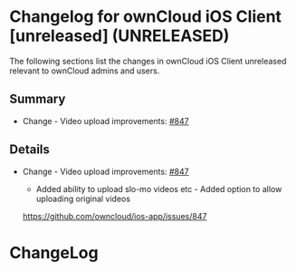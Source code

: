 Changelog for ownCloud iOS Client [unreleased] (UNRELEASED)
=======================================
The following sections list the changes in ownCloud iOS Client unreleased relevant to
ownCloud admins and users.



Summary
-------

* Change - Video upload improvements: [#847](https://github.com/owncloud/ios-app/issues/847)

Details
-------

* Change - Video upload improvements: [#847](https://github.com/owncloud/ios-app/issues/847)

   - Added ability to upload slo-mo videos etc - Added option to allow uploading original videos

   https://github.com/owncloud/ios-app/issues/847

ChangeLog
=========

